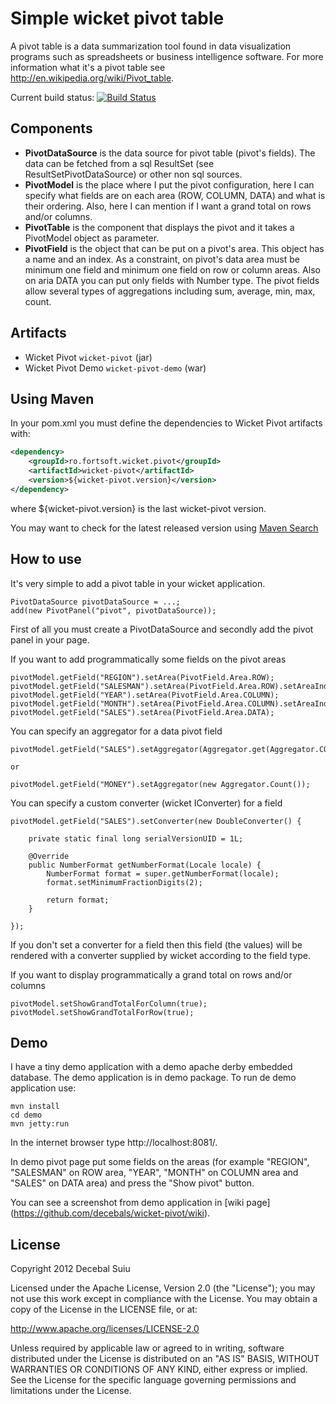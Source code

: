 Simple wicket pivot table
=====================
A pivot table is a data summarization tool found in data visualization programs such as spreadsheets or business intelligence software.
For more information what it's a pivot table see http://en.wikipedia.org/wiki/Pivot_table.  

Current build status: [![Build Status](https://buildhive.cloudbees.com/job/decebals/job/wicket-pivot/badge/icon)](https://buildhive.cloudbees.com/job/decebals/job/wicket-pivot/)

Components
-------------------
- **PivotDataSource** is the data source for pivot table (pivot's fields). The data can be fetched from a sql ResultSet (see ResultSetPivotDataSource) 
or other non sql sources.
- **PivotModel** is the place where I put the pivot configuration, here I can specify what fields are on each area (ROW, COLUMN, DATA)
and what is their ordering. Also, here I can mention if I want a grand total on rows and/or columns.
- **PivotTable** is the component that displays the pivot and it takes a PivotModel object as parameter.
- **PivotField** is the object that can be put on a pivot's area. This object has a name and an index. 
As a constraint, on pivot's data area must be minimum one field and minimum one field on row or column areas.
Also on aria DATA you can put only fields with Number type. 
The pivot fields allow several types of aggregations including sum, average, min, max, count. 

Artifacts
-------------------
- Wicket Pivot `wicket-pivot` (jar)
- Wicket Pivot Demo `wicket-pivot-demo` (war)

Using Maven
-------------------
In your pom.xml you must define the dependencies to Wicket Pivot artifacts with:

```xml
<dependency>
    <groupId>ro.fortsoft.wicket.pivot</groupId>
    <artifactId>wicket-pivot</artifactId>
    <version>${wicket-pivot.version}</version>
</dependency>    
```

where ${wicket-pivot.version} is the last wicket-pivot version.

You may want to check for the latest released version using [Maven Search](http://search.maven.org/#search%7Cga%7C1%7Cwicket-pivot)

How to use
-------------------
It's very simple to add a pivot table in your wicket application.

    PivotDataSource pivotDataSource = ...;      
    add(new PivotPanel("pivot", pivotDataSource));
  
First of all you must create a PivotDataSource and secondly add the pivot panel in your page.

If you want to add programmatically some fields on the pivot areas

    pivotModel.getField("REGION").setArea(PivotField.Area.ROW);
    pivotModel.getField("SALESMAN").setArea(PivotField.Area.ROW).setAreaIndex(1);
    pivotModel.getField("YEAR").setArea(PivotField.Area.COLUMN);
    pivotModel.getField("MONTH").setArea(PivotField.Area.COLUMN).setAreaIndex(1);
    pivotModel.getField("SALES").setArea(PivotField.Area.DATA);

You can specify an aggregator for a data pivot field

    pivotModel.getField("SALES").setAggregator(Aggregator.get(Aggregator.COUNT));
    
    or 
    
    pivotModel.getField("MONEY").setAggregator(new Aggregator.Count());

You can specify a custom converter (wicket IConverter) for a field

    pivotModel.getField("SALES").setConverter(new DoubleConverter() {

        private static final long serialVersionUID = 1L;

        @Override
        public NumberFormat getNumberFormat(Locale locale) {
            NumberFormat format = super.getNumberFormat(locale);
            format.setMinimumFractionDigits(2);

            return format;
        }

    });
    
If you don't set a converter for a field then this field (the values) will be rendered 
with a converter supplied by wicket according to the field type.

If you want to display programmatically a grand total on rows and/or columns

    pivotModel.setShowGrandTotalForColumn(true);
    pivotModel.setShowGrandTotalForRow(true);
    
Demo
-------------------
I have a tiny demo application with a demo apache derby embedded database. The demo application is in demo package.
To run de demo application use:  
 
    mvn install
    cd demo
    mvn jetty:run

In the internet browser type http://localhost:8081/.

In demo pivot page put some fields on the areas (for example "REGION", "SALESMAN" on ROW area, "YEAR", "MONTH" 
on COLUMN area and "SALES" on DATA area) and press the "Show pivot" button.

You can see a screenshot from demo application in [wiki page] (https://github.com/decebals/wicket-pivot/wiki).

License
--------------
Copyright 2012 Decebal Suiu
 
Licensed under the Apache License, Version 2.0 (the "License"); you may not use this work except in compliance with
the License. You may obtain a copy of the License in the LICENSE file, or at:
 
http://www.apache.org/licenses/LICENSE-2.0
 
Unless required by applicable law or agreed to in writing, software distributed under the License is distributed on
an "AS IS" BASIS, WITHOUT WARRANTIES OR CONDITIONS OF ANY KIND, either express or implied. See the License for the
specific language governing permissions and limitations under the License.
